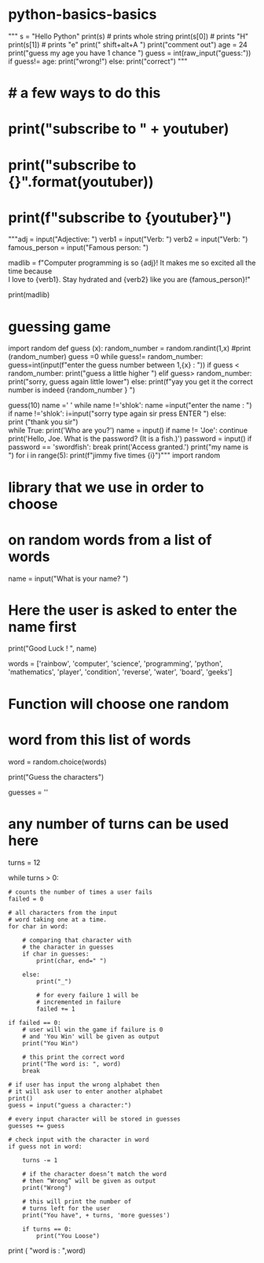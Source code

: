 # python-basics-basics 
""" s = "Hello Python"
print(s)      # prints whole string
print(s[0])   # prints "H"
print(s[1]) # prints "e" 
 print(" shift+alt+A ")
print("comment out") 
 age = 24 
print("guess  my age you have 1 chance  ")
guess = int(raw_input("guess:"))
if guess!= age:
    print("wrong!")
else:
    print("correct")  """  

# # a few ways to do this
# print("subscribe to " + youtuber)
# print("subscribe to {}".format(youtuber))
# print(f"subscribe to {youtuber}")
"""adj = input("Adjective: ")
verb1 = input("Verb: ")
verb2 = input("Verb: ")
famous_person = input("Famous person: ")

madlib = f"Computer programming is so {adj}! It makes me so excited all the time because \
I love to {verb1}. Stay hydrated and {verb2} like you are {famous_person}!"

print(madlib) 
# guessing game
import random 
def guess (x):
    random_number = random.randint(1,x)
    #print (random_number)
    guess =0
    while  guess!= random_number:
            guess=int(input(f"enter the guess number between 1,{x} : "))
            if guess < random_number:
                print("guess a little higher ") 
            elif guess> random_number:
                print("sorry, guess again little lower")
            else:
                 print(f"yay you get it the correct number is indeed {random_number } ")    
       
guess(10)
name =' '
while name  !='shlok':
    name =input("enter the name : ")
    if name !='shlok':
       i=input("sorry type again sir press ENTER ")
    else:  
        print ("thank you sir")  
while True:
    print('Who are you?')
    name = input()
    if name != 'Joe':
       continue
    print('Hello, Joe. What is the password? (It is a fish.)')
    password = input()
    if password == 'swordfish':
      break
print('Access granted.')
print("my name is ")
for i in range(5):
    print(f"jimmy five times {i}")"""
import random
# library that we use in order to choose
# on random words from a list of words

name = input("What is your name? ")

# Here the user is asked to enter the name first

print("Good Luck ! ", name)

words = ['rainbow', 'computer', 'science', 'programming',
		'python', 'mathematics', 'player', 'condition',
		'reverse', 'water', 'board', 'geeks']

# Function will choose one random
# word from this list of words
word = random.choice(words)


print("Guess the characters")

guesses = ''

# any number of turns can be used here
turns = 12


while turns > 0:

	# counts the number of times a user fails
	failed = 0

	# all characters from the input
	# word taking one at a time.
	for char in word:

		# comparing that character with
		# the character in guesses
		if char in guesses:
			print(char, end=" ")

		else:
			print("_")

			# for every failure 1 will be
			# incremented in failure
			failed += 1

	if failed == 0:
		# user will win the game if failure is 0
		# and 'You Win' will be given as output
		print("You Win")

		# this print the correct word
		print("The word is: ", word)
		break

	# if user has input the wrong alphabet then
	# it will ask user to enter another alphabet
	print()
	guess = input("guess a character:")

	# every input character will be stored in guesses
	guesses += guess

	# check input with the character in word
	if guess not in word:

		turns -= 1

		# if the character doesn’t match the word
		# then “Wrong” will be given as output
		print("Wrong")

		# this will print the number of
		# turns left for the user
		print("You have", + turns, 'more guesses')

		if turns == 0:
			print("You Loose")

print ( "word is : ",word)
  
    

